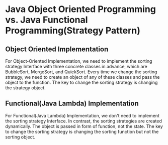 # Java Object Oriented Programming vs. Java Functional Programming(Strategy Pattern)

## Object Oriented Implementation
For Object-Oriented Implementation, we need to implement the sorting strategy Interface with three concrete classes in advance, which are BubbleSort, MergeSort, and QuickSort. Every time we change the sorting strategy, we need to create an object of any of these classes and pass the object to the function. The key to change the sorting strategy is changing the strategy object.

## Functional(Java Lambda) Implementation
For Functional(Java Lambda) Implementation, we don't need to implement the sorting strategy Interface. In contrast, the sorting strategies are created dynamically. The object is passed in form of function, not the state. The key to change the sorting strategy is changing the sorting function but not the sorting object.